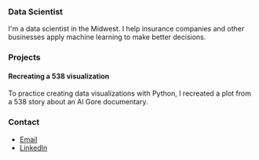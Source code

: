 ### Data Scientist

I'm a data scientist in the Midwest. I help insurance companies and other businesses apply machine learning to make better decisions.

### Projects

#### Recreating a 538 visualization

To practice creating data visualizations with Python, I recreated a plot from a 538 story about an Al Gore documentary.

### Contact
- [Email](mailto:rrherr@gmail.com)
- [LinkedIn](https://www.linkedin.com/in/ryan-herr-b5a8a77/)
